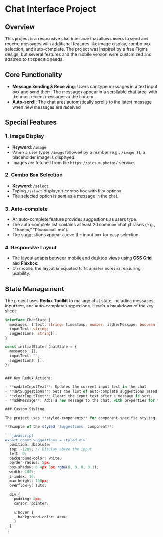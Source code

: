 # Chat Interface Project

## Overview

This project is a responsive chat interface that allows users to send and receive messages with additional features like image display, combo box selection, and auto-complete. The project was inspired by a free Figma design, but several features and the mobile version were customized and adapted to fit specific needs.

## Core Functionality

- **Message Sending & Receiving**: Users can type messages in a text input box and send them. The messages appear in a scrollable chat area, with the most recent messages at the bottom.
- **Auto-scroll**: The chat area automatically scrolls to the latest message when new messages are received.

## Special Features

### 1. Image Display
- **Keyword**: `/image`
- When a user types `/image` followed by a number (e.g., `/image 3`), a placeholder image is displayed.
- Images are fetched from the `https://picsum.photos/` service.

### 2. Combo Box Selection
- **Keyword**: `/select`
- Typing `/select` displays a combo box with five options.
- The selected option is sent as a message in the chat.

### 3. Auto-complete
- An auto-complete feature provides suggestions as users type.
- The auto-complete list contains at least 20 common chat phrases (e.g., "Thanks," "Please call me").
- The suggestions appear above the input box for easy selection.

### 4. Responsive Layout
- The layout adapts between mobile and desktop views using **CSS Grid** and **Flexbox**.
- On mobile, the layout is adjusted to fit smaller screens, ensuring usability.

## State Management

The project uses **Redux Toolkit** to manage chat state, including messages, input text, and auto-complete suggestions. Here's a breakdown of the key slices:

```typescript
interface ChatState {
  messages: { text: string; timestamp: number; isUserMessage: boolean }[];
  inputText: string;
  suggestions: string[];
}

const initialState: ChatState = {
  messages: [],
  inputText: "",
  suggestions: [],
};


### Key Redux Actions:

- **updateInputText**: Updates the current input text in the chat.
- **setSuggestions**: Sets the list of auto-complete suggestions based on user input.
- **clearInputText**: Clears the input text after a message is sent.
- **addMessage**: Adds a new message to the chat, with properties for the message text, timestamp, and whether it's a user message.

### Custom Styling

The project uses **styled-components** for component-specific styling. A theme with a custom color palette, including primary and gray shades, is used to maintain consistency across the interface.

**Example of the styled `Suggestions` component**:

```javascript
export const Suggestions = styled.div`
  position: absolute;
  top: -120%; // Display above the input
  left: 0;
  background-color: white;
  border-radius: 5px;
  box-shadow: 0 4px 8px rgba(0, 0, 0, 0.1); 
  width: 100%;
  z-index: 10;
  max-height: 150px;
  overflow-y: auto;
  
  div {
    padding: 8px; 
    cursor: pointer;

    &:hover {
      background-color: #eee;
    }
  }
`;
